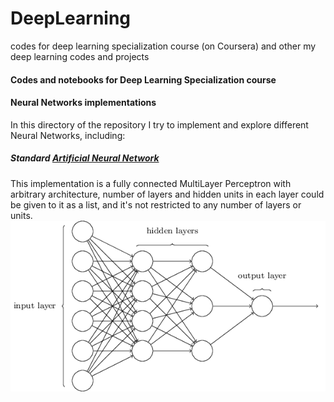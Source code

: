 # DeepLearning
codes for deep learning specialization course (on Coursera) and other my deep learning codes and projects

#### Codes and notebooks for Deep Learning Specialization course
#### Neural Networks implementations
In this directory of the repository I try to implement and explore different Neural Networks, including:
##### Standard [Artificial Neural Network](https://github.com/mehrshad-sdtn/DeepLearning/blob/master/NeuralNets/NN/ANN.ipynb)
This implementation is a fully connected MultiLayer Perceptron with arbitrary architecture, number of layers and hidden units in each layer could be given to it as a list, and it's not restricted to any number of layers or units.
![MLP](https://github.com/mehrshad-sdtn/DeepLearning/blob/master/images/mlp-network.png)

